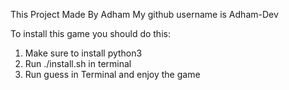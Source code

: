 This Project Made By Adham
My github username is Adham-Dev

To install this game you should do this:
1. Make sure to install python3
2. Run ./install.sh in terminal
3. Run guess in Terminal and enjoy the game 
